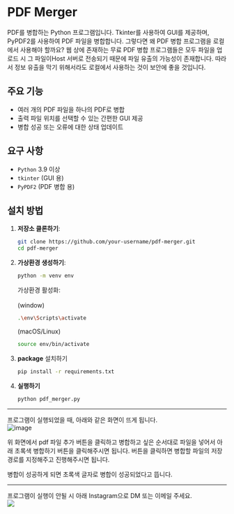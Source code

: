 # PDF Merger

PDF를 병합하는 Python 프로그램입니다. Tkinter를 사용하여 GUI를 제공하며, PyPDF2를 사용하여 PDF 파일을 병합합니다.
그렇다면 왜 PDF 병합 프로그램을 로컬에서 사용해야 할까요? 웹 상에 존재하는 무료 PDF 병합 프로그램들은 모두 파일을 업로드 시 그 파일이Host 서버로 전송되기 때문에 파일 유출의 가능성이 존재합니다.
따라서 정보 유출을 막기 위해서라도 로컬에서 사용하는 것이 보안에 좋을 것입니다. 


## 주요 기능

- 여러 개의 PDF 파일을 하나의 PDF로 병합
- 출력 파일 위치를 선택할 수 있는 간편한 GUI 제공
- 병합 성공 또는 오류에 대한 상태 업데이트

## 요구 사항

- `Python` 3.9 이상
- `tkinter` (GUI 용)
- `PyPDF2` (PDF 병합 용)

## 설치 방법

1. **저장소 클론하기**:

   ```bash
   git clone https://github.com/your-username/pdf-merger.git
   cd pdf-merger
   ```

2. **가상환경 생성하기**:
    ```bash
    python -m venv env
    ```

    가상환경 활성화:
    </br>
    </br>
    (window)
    ```bash
    .\env\Scripts\activate
    ```
     (macOS/Linux)
    </br>
     ```bash
    source env/bin/activate
    ```

3. **package** 설치하기

    ```bash
    pip install -r requirements.txt
    ```


4. **실행하기**
    ```bash
    python pdf_merger.py
    ```


---
프로그램이 실행되었을 때, 아래와 같은 화면이 뜨게 됩니다.</br>
![image](https://github.com/user-attachments/assets/885a3fb2-e236-4d6e-b651-05c8187c3818)

위 화면에서 pdf 파일 추가 버튼을 클릭하고 병합하고 싶은 순서대로 파일을 넣어서 아래 초록색 병합하기 버튼을 클릭해주시면 됩니다. 버튼을 클릭하면 병합할 파일의 저장 경로를 지정해주고 진행해주시면 됩니다. 
</br> 

병합이 성공하게 되면 초록색 글자로 병합이 성공되었다고 뜹니다. 

---
프로그램이 실행이 안될 시 아래 Instagram으로 DM 또는 이메일 주세요. </br>
<a href="https://www.instagram.com/dev.choi28/"><img src="https://img.shields.io/badge/Instagram-E4405F?style=flat&logo=instagram&logoColor=white"></a>
